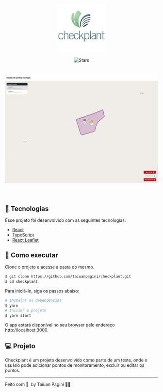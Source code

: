<p align="center">
  <img alt="Checkplant" src=".github/logo.png" width="160px">
</p>

<p align="center">
  <img src="https://img.shields.io/github/stars/taiuanpagini/checkplant?label=stars&message=MIT&color=8257E5&labelColor=000000" alt="Stars">
</p>

<h1 align="center">
    <img alt="Checkplant" src=".github/cover.png" />
</h1>

<br>

## 🧪 Tecnologias

Esse projeto foi desenvolvido com as seguintes tecnologias:

- [React](https://reactjs.org)
- [TypeScript](https://www.typescriptlang.org/)
- [React Leaflet](https://react-leaflet.js.org/)

## 🚀 Como executar

Clone o projeto e acesse a pasta do mesmo.

```bash
$ git clone https://github.com/taiuanpagini/checkplant.git
$ cd checkplant
```

Para iniciá-lo, siga os passos abaixo:
```bash
# Instalar as dependências
$ yarn
# Iniciar o projeto
$ yarn start
```
O app estará disponível no seu browser pelo endereço http://localhost:3000.

## 💻 Projeto

Checkplant é um projeto desenvolvido como parte de um teste, onde o usuário pode adicionar pontos de monitoramento, excluir ou editar os pontos.

---

Feito com 💜 &nbsp;by Taiuan Pagini 👋🏻